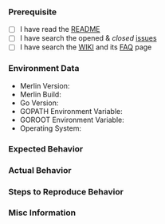 ### Prerequisite
* [ ] I have read the [README](https://github.com/yok4i/merlin/blob/master/README.MD)
* [ ] I have search the opened & _closed_ [issues](https://github.com/yok4i/merlin/issues)
* [ ] I have search the [WIKI](https://github.com/yok4i/merlin/wiki) and its [FAQ](https://github.com/yok4i/merlin/wiki/FAQ) page
### Environment Data
* Merlin Version:
* Merlin Build:
* Go Version:
* GOPATH Environment Variable:
* GOROOT Environment Variable:
* Operating System:

### Expected Behavior

### Actual Behavior

### Steps to Reproduce Behavior

### Misc Information